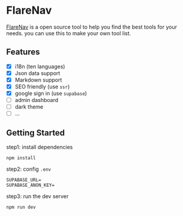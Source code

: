 # FlareNav
[FlareNav](https://flarenav.com/) is a open source tool to help you find the best tools for your needs. you can use this to make your own tool list.

## Features

- [x] i18n (ten languages)
- [x] Json data support
- [x] Markdown support
- [x] SEO friendly (use `ssr`)
- [x] google sign in (use `supabase`)
- [ ] admin dashboard
- [ ] dark theme
- [ ] ...

## Getting Started

step1: install dependencies
```shellscript
npm install
```

step2: config `.env`

```
SUPABASE_URL=
SUPABASE_ANON_KEY=
```

step3: run the dev server

```shellscript
npm run dev
```


